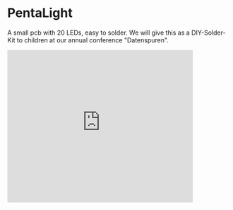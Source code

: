 PentaLight
==========

A small pcb with 20 LEDs, easy to solder.
We will give this as a DIY-Solder-Kit to children at our annual conference
"Datenspuren". 

<iframe width="420" height="345" src="http://www.youtube.com/embed/7pHQiQaXwcs" frameborder="0" allowfullscreen></iframe>

